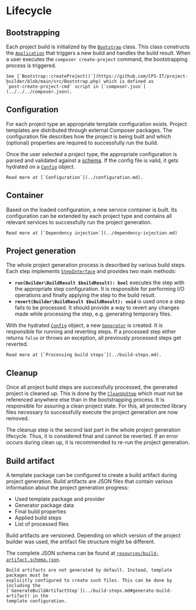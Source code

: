 # Lifecycle

## Bootstrapping

Each project build is initialized by the [`Bootstrap`](https://github.com/CPS-IT/project-builder/blob/main/src/Bootstrap.php) class.
This class constructs the [`Application`](https://github.com/CPS-IT/project-builder/blob/main/src/Console/Application.php) that
triggers a new build and handles the build result. When a user executes the
`composer create-project` command, the bootstrapping process is triggered.

```{seealso}
See [`Bootstrap::createProject()`](https://github.com/CPS-IT/project-builder/blob/main/src/Bootstrap.php) which is defined as
`post-create-project-cmd` script in [`composer.json`](../../../composer.json).
```

## Configuration

For each project type an appropriate template configuration exists. Project templates
are distributed through external Composer packages. The configuration file describes
how the project is being built and which (optional) properties are required to
successfully run the build.

Once the user selected a project type, the appropriate configuration is parsed and
validated against a [schema](https://github.com/CPS-IT/project-builder/blob/main/resources/config.schema.json). If the config file is
valid, it gets hydrated on a [`Config`](https://github.com/CPS-IT/project-builder/blob/main/src/Builder/Config/Config.php) object.

```{seealso}
Read more at [`Configuration`](../configuration.md).
```

## Container

Based on the loaded configuration, a new service container is built. Its
configuration can be extended by each project type and contains all
relevant services to successfully run the project generation.

```{seealso}
Read more at [`Dependency injection`](../dependency-injection.md)
```

## Project generation

The whole project generation process is described by various build steps. Each step
implements [`StepInterface`](https://github.com/CPS-IT/project-builder/blob/main/src/Builder/Generator/Step/StepInterface.php) and
provides two main methods:

* **`run(Builder\BuildResult $buildResult): bool`** executes the step with the
  appropriate step configuration. It is responsible for performing I/O operations
  and finally applying the step to the build result.
* **`revert(Builder\BuildResult $buildResult): void`** is used once a step fails to
  be processed. It should provide a way to revert any changes made while processing
  the step, e.g. generating temporary files.

With the hydrated [`Config`](https://github.com/CPS-IT/project-builder/blob/main/src/Builder/Config/Config.php) object, a new
[`Generator`](https://github.com/CPS-IT/project-builder/blob/main/src/Builder/Generator/Generator.php) is created. It is responsible for
running and reverting steps. If a processed step either returns `false` or throws
an exception, all previously processed steps get reverted.

```{seealso}
Read more at [`Processing build steps`](../build-steps.md).
```

## Cleanup

Once all project build steps are successfully processed, the generated project is
cleaned up. This is done by the [`CleanUpStep`](https://github.com/CPS-IT/project-builder/blob/main/src/Builder/Generator/Step/CleanUpStep.php)
which must not be referenced anywhere else than in the bootstrapping process. It is
responsible for assuring a clean project state. For this, all protected library
files necessary to successfully execute the project generation are now removed.

The cleanup step is the second last part in the whole project generation lifecycle.
Thus, it is considered final and cannot be reverted. If an error occurs during clean
up, it is recommended to re-run the project generation.

## Build artifact

A template package can be configured to create a build artifact during project
generation. Build artifacts are JSON files that contain various information about
the project generation progress:

* Used template package and provider
* Generator package data
* Final build properties
* Applied build steps
* List of processed files

Build artifacts are versioned. Depending on which version of the project builder was
used, the artifact file structure might be different.

The complete JSON schema can be found at [`resources/build-artifact.schema.json`](https://github.com/CPS-IT/project-builder/blob/main/resources/build-artifact.schema.json).

```{important}
Build artifacts are not generated by default. Instead, template packages must be
explicitly configured to create such files. This can be done by including the
[`GenerateBuildArtifactStep`](../build-steps.md#generate-build-artifact) in the
template configuration.
```
